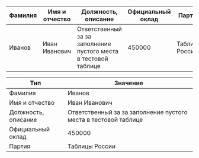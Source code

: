 | Фамилия | Имя и отчество | Должность, описание | Официальный оклад | Партия |
| - | - | - | - | - |
| Иванов | Иван Иванович | Ответственный за за заполнение пустого места в тестовой таблице | 450000 | Таблицы России |

| Тип | Значение |
| - | - |
| Фамилия | Иванов |
| Имя и отчество | Иван Иванович |
| Должность, описание | Ответственный за за заполнение пустого места в тестовой таблице |
| Официальный оклад | 450000 |
| Партия | Таблицы России |
